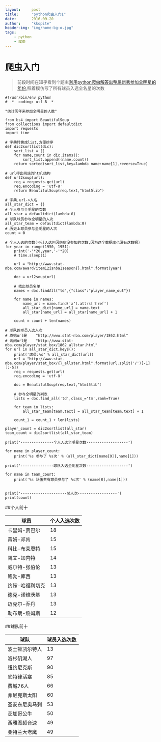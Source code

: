 ```yaml
---
layout:     post
title:      "python爬虫入门1"
date:       2016-09-20
author:     "kkopite"
header-img: "img/home-bg-o.jpg"
tags:
    - python
    - 爬虫
---
```


# 爬虫入门

> 前段时间在知乎看到个题主[利用python爬虫解答出整届新秀参加全明星的年份][1],照着模仿写了所有球员入选全名星的次数

```
#!/usr/bin/env python
# -*- coding: utf-8 -*-

"统计历年来参加全明星的人数"

from bs4 import BeautifulSoup
from collections import defaultdict
import requests
import time

# 字典转换成list,方便排序
def dic2sortlist(dic):
	sort_list = []
	for name,count in dic.items():
		sort_list.append((name,count))
	return sorted(sort_list,key=lambda name:name[1],reverse=True)

# url得出网站的html结构
def url2soup(url):
	req = requests.get(url)
	req.encoding = 'utf-8'
	return BeautifulSoup(req.text,"html5lib")

# 字典,url->人名
all_star_dict = {}		
# 个人参与全明星的次数				
all_star = defaultdict(lambda:0)	
# 球队球员参与全明星的人次	
all_star_team = defaultdict(lambda:0)
# 历史上球员参与全明星的人次	
count = 0								

# 个人入选的次数(不计入选但因伤病没参加的次数,因为这个数据库也没有这数据)
for year in range(1950, 1951):
	print('-'*20,year,'-'*20)
	# time.sleep(1)

	url = "http://www.stat-nba.com/award/item12isnba1season{}.html".format(year)

	doc = url2soup(url)

	# 找出球员名单
	names = doc.findAll("td",{"class":"player_name_out"})   

	for name in names:
		name_url = name.find('a').attrs['href']
		all_star_dict[name_url] = name.text
		all_star[name_url] = all_star[name_url] + 1	

	count = count + len(names)

# 球队的球员入选人次
# 原始url是	"http://www.stat-nba.com/player/1862.html"
# 访问url是	"http://www.stat-nba.com/player/stat_box/1862_allstar.html"
for url in all_star_dict.keys():
	print('球员:%s' % all_star_dict[url])
	url = "http://www.stat-nba.com/player/stat_box/{}_allstar.html".format(url.split('/')[-1][:-5])
	req = requests.get(url)
	req.encoding = 'utf-8'

	doc = BeautifulSoup(req.text,"html5lib")

	# 参与全明星的列表
	lists = doc.find_all('td',class_='tm',rank=True)

	for team in lists:
		all_star_team[team.text] = all_star_team[team.text] + 1

	count_1 = count_1 + len(lists)

player_count = dic2sortlist(all_star)
team_count = dic2sortlist(all_star_team)

print('---------------个人入选全明星次数-------------------')

for name in player_count:
	print('%s 参与了 %s次' % (all_star_dict[name[0]],name[1]))

print('---------------球队入选全明星次数-------------------')

for name in team_count:
	print('%s 队伍共有球员参与了 %s次' % (name[0],name[1]))


print('---------------------总人次------------------')
print(count)
```

##个人前十

|球员|个人入选次数|
|----|------------|
|卡里姆-贾巴尔|18|
|蒂姆-邓肯|15|
|科比-布莱恩特|15|
|凯文-加内特 |14|
|威尔特-张伯伦|13|
|鲍勃-库西|13|
|约翰-哈福利切克|13|
|德克-诺维茨基|13|
|迈克尔-乔丹|13|
|勒布朗-詹姆斯|12|

##球队前十

|球队|球员入选次数|
|----|------------|
|波士顿凯尔特人|13|
|洛杉矶湖人|97|
|纽约尼克斯|90|
|底特律活塞|85|
|费城76人|66|
|菲尼克斯太阳|60|
|圣安东尼奥马刺|53|
|芝加哥公牛|50|
|西雅图超音速|49|
|亚特兰大老鹰|49|

  [1]: https://www.zhihu.com/question/49952469

